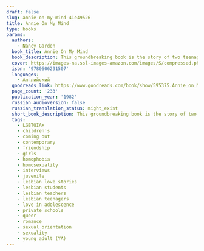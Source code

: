 ```yaml
---
draft: false
slug: annie-on-my-mind-41e49526
title: Annie On My Mind
type: books
params:
  authors:
    - Nancy Garden
  book_title: Annie On My Mind
  book_description: This groundbreaking book is the story of two teenage girls whose friendship blossoms into love and who, despite pressures from family and school that threaten their relationship, promise to be true to each other and their feelings. The book has been banned from many school libraries and publicly burned in Kansas City.Of the author and the book, the Margaret A. Edwards Award committee said, “Using a fluid, readable style, Garden opens a window through which readers can find courage to be true to themselves.”
  cover: https://images-na.ssl-images-amazon.com/images/S/compressed.photo.goodreads.com/books/1388360021i/595375.jpg
  isbn: '9780606291507'
  languages:
    - Английский
  goodreads_link: https://www.goodreads.com/book/show/595375.Annie_on_My_Mind
  page_count: '233'
  publication_year: '1982'
  russian_audioversion: false
  russian_translation_status: might_exist
  short_book_description: This groundbreaking book is the story of two teenage girls whose friendship blossoms into love and who, despite pressures from family and school that threaten their relationship, promise to be...
  tags:
    - LGBTQIA+
    - children's
    - coming out
    - contemporary
    - friendship
    - girls
    - homophobia
    - homosexuality
    - interviews
    - juvenile
    - lesbian love stories
    - lesbian students
    - lesbian teachers
    - lesbian teenagers
    - love in adolescence
    - private schools
    - queer
    - romance
    - sexual orientation
    - sexuality
    - young adult (YA)
---
```



